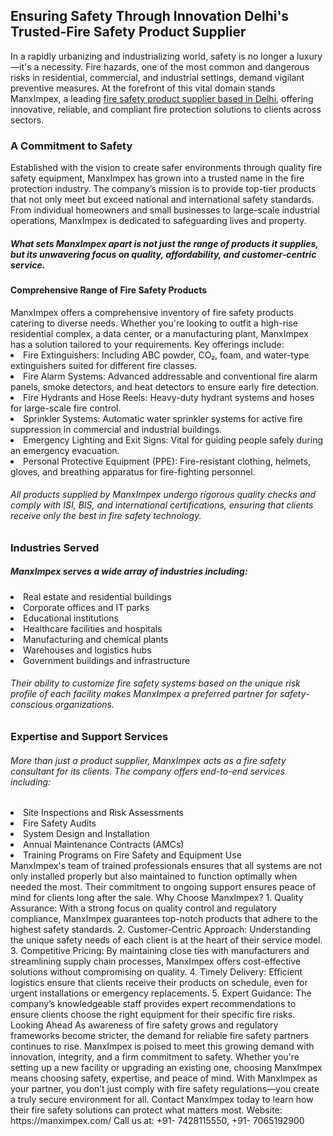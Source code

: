 <h2>Ensuring Safety Through Innovation Delhi's Trusted-Fire Safety Product Supplier</h2>
In a rapidly urbanizing and industrializing world, safety is no longer a luxury—it's a necessity. Fire hazards, one of the most common and dangerous risks in residential, commercial, and industrial settings, demand vigilant preventive measures. At the forefront of this vital domain stands ManxImpex, a leading <a href="https://manximpex.com/" title="fire safety product supplier in Delhi" alt"fire safety product supplier in Delhi' >fire safety product supplier based in Delhi</a>, offering innovative, reliable, and compliant fire protection solutions to clients across sectors.<br>
<h3>A Commitment to Safety</h3>
Established with the vision to create safer environments through quality fire safety equipment, ManxImpex has grown into a trusted name in the fire protection industry. The company’s mission is to provide top-tier products that not only meet but exceed national and international safety standards. From individual homeowners and small businesses to large-scale industrial operations, ManxImpex is dedicated to safeguarding lives and property.<br>
<h5>What sets ManxImpex apart is not just the range of products it supplies, but its unwavering focus on quality, affordability, and customer-centric service.</h5>
<h4>Comprehensive Range of Fire Safety Products</h4>
ManxImpex offers a comprehensive inventory of fire safety products catering to diverse needs. Whether you're looking to outfit a high-rise residential complex, a data center, or a manufacturing plant, ManxImpex has a solution tailored to your requirements. Key offerings include:<br>
<li>Fire Extinguishers: Including ABC powder, CO₂, foam, and water-type extinguishers suited for different fire classes.</li>
<li>Fire Alarm Systems: Advanced addressable and conventional fire alarm panels, smoke detectors, and heat detectors to ensure early fire detection.</li>
<li>Fire Hydrants and Hose Reels: Heavy-duty hydrant systems and hoses for large-scale fire control.</li>
<li>Sprinkler Systems: Automatic water sprinkler systems for active fire suppression in commercial and industrial buildings.</li>
<li>Emergency Lighting and Exit Signs: Vital for guiding people safely during an emergency evacuation.</li>
<li>Personal Protective Equipment (PPE): Fire-resistant clothing, helmets, gloves, and breathing apparatus for fire-fighting personnel.</li>
<h6>All products supplied by ManxImpex undergo rigorous quality checks and comply with ISI, BIS, and international certifications, ensuring that clients receive only the best in fire safety technology.</h6>
<h3>Industries Served</h3>
<h5>ManxImpex serves a wide array of industries including:</h5>
<li>Real estate and residential buildings</li>
<li>Corporate offices and IT parks</li>
<li>Educational institutions</li>
<li>Healthcare facilities and hospitals</li>
<li>Manufacturing and chemical plants</li>
<li>Warehouses and logistics hubs</li>
<li>Government buildings and infrastructure</li>
<h6>Their ability to customize fire safety systems based on the unique risk profile of each facility makes ManxImpex a preferred partner for safety-conscious organizations.</h6>
<h3>Expertise and Support Services</h3>
<h6>More than just a product supplier, ManxImpex acts as a fire safety consultant for its clients. The company offers end-to-end services including:</h6>
<li>Site Inspections and Risk Assessments</li>
<li>Fire Safety Audits</li>
<li>System Design and Installation</li>
<li>Annual Maintenance Contracts (AMCs)</li>
<li>Training Programs on Fire Safety and Equipment Use</li>
ManxImpex's team of trained professionals ensures that all systems are not only installed properly but also maintained to function optimally when needed the most. Their commitment to ongoing support ensures peace of mind for clients long after the sale.
Why Choose ManxImpex?
1. Quality Assurance: With a strong focus on quality control and regulatory compliance, ManxImpex guarantees top-notch products that adhere to the highest safety standards.
2. Customer-Centric Approach: Understanding the unique safety needs of each client is at the heart of their service model.
3. Competitive Pricing: By maintaining close ties with manufacturers and streamlining supply chain processes, ManxImpex offers cost-effective solutions without compromising on quality.
4. Timely Delivery: Efficient logistics ensure that clients receive their products on schedule, even for urgent installations or emergency replacements.
5. Expert Guidance: The company’s knowledgeable staff provides expert recommendations to ensure clients choose the right equipment for their specific fire risks.
Looking Ahead
As awareness of fire safety grows and regulatory frameworks become stricter, the demand for reliable fire safety partners continues to rise. ManxImpex is poised to meet this growing demand with innovation, integrity, and a firm commitment to safety.
Whether you're setting up a new facility or upgrading an existing one, choosing ManxImpex means choosing safety, expertise, and peace of mind. With ManxImpex as your partner, you don’t just comply with fire safety regulations—you create a truly secure environment for all.
Contact ManxImpex today to learn how their fire safety solutions can protect what matters most.
Website: https://manximpex.com/
Call us at: +91- 7428115550, +91- 7065192900
